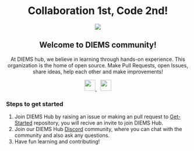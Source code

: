 <div align="center">
    <h1>Collaboration 1st, Code 2nd!</h1>  
    <img src="https://firebasestorage.googleapis.com/v0/b/diems-hub.appspot.com/o/diemslogo.png?alt=media&token=8972690c-09c6-4ef1-a462-f26753bb1daf"/>

## Welcome to DIEMS community!

At DIEMS hub, we believe in learning through hands-on experience. This organization is the home of open source. Make Pull Requests, open Issues, share ideas, help each other and make improvements!
    
    
   

 <a href="https://discord.gg/k9zdeQXc">
    <img width="30px" src="https://discord.com/assets/3437c10597c1526c3dbd98c737c2bcae.svg" />
  </a>&ensp;
    <a href="https://t.me/+J001tA2sI4BiNmU1">
    <img width="30px" src="https://www.vectorlogo.zone/logos/telegram/telegram-icon.svg" />
  </a> 

</div>


### Steps to get started

1. Join DIEMS Hub by raising an issue or making an pull request to [Get-Started](https://github.com/DIEMS-HUB/Get-Started) repository, you will recive an invite to join DIEMS Hub.
2. Join our DIEMS Hub [Discord](https://discord.gg/k9zdeQXc) community, where you can chat with the community and also ask any questions.
3. Have fun learning and contributing!
